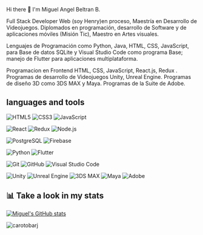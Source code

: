 ###

<br/>

Hi there 👋 I'm Miguel Angel Beltran B.

Full Stack Developer Web (soy Henry)en proceso, Maestría en Desarrollo de Videojuegos. Diplomados en programación, desarrollo de Software y de aplicaciones móviles (Misión Tic), Maestro en Artes visuales.

Lenguajes de Programación como Python, Java, HTML, CSS, JavaScript, para Base de datos SQLite y Visual Studio Code como programa Base; manejo de Flutter para aplicaciones multiplataforma.

Programacion en Frontend HTML, CSS, JavaScript, React.js, Redux .
Programas de desarrollo de Videojuegos Unity, Unreal Engine.
Programas de diseño 3D como 3DS MAX y Maya.
Programas de la Suite de Adobe.

## languages and tools

![HTML5](https://img.shields.io/badge/-HTML5-000000?style=flat&logo=html5)
![CSS3](https://img.shields.io/badge/-CSS3-000000?style=flat&logo=css3)
![JavaScript](https://img.shields.io/badge/-JavaScript-000000?style=flat&logo=javascript)

![React](https://img.shields.io/badge/-React-000000?style=flat&logo=react)
![Redux](https://img.shields.io/badge/-Redux-000000?style=flat&logo=redux)
![Node.js](https://img.shields.io/badge/-Node.js-000000?style=flat&logo=node.js)

![PostgreSQL](https://img.shields.io/badge/-PostgreSQL-000000?style=flat&logo=postgresql)
![Firebase](https://img.shields.io/badge/-Firebase-000000?style=flat&logo=firebase)

![Python](https://img.shields.io/badge/-Python-000000?style=flat&logo=python)
![Flutter](https://img.shields.io/badge/-Flutter-000000?style=flat&logo=flutter)

![Git](https://img.shields.io/badge/-Git-000000?style=flat&logo=git)
![GitHub](https://img.shields.io/badge/-GitHub-000000?style=flat&logo=github)
![Visual Studio Code](https://img.shields.io/badge/-Visual%20Studio%20Code-000000?style=flat&logo=visual-studio-code&logoColor=007ACC)

![Unity](https://img.shields.io/badge/-Unity-000000?style=flat&logo=unity)
![Unreal Engine](https://img.shields.io/badge/-Unreal%20Engine-000000?style=flat&logo=unreal-engine)
![3DS MAX](https://img.shields.io/badge/-3DS%20MAX-000000?style=flat&logo=3ds-max)
![Maya](https://img.shields.io/badge/-Maya-000000?style=flat&logo=maya)
![Adobe](https://img.shields.io/badge/-Adobe-000000?style=flat&logo=adobe)

## 📊 Take a look in my stats

[![Miguel's GitHub stats](https://github-readme-stats.vercel.app/api?username=miguelio01)](https://github.com/miguelio01/github-readme-stats)

<p>
    <img align="center" src="https://github-readme-streak-stats.herokuapp.com/?user=miguelio01&theme=light" alt="carotobarj" />
</p>
